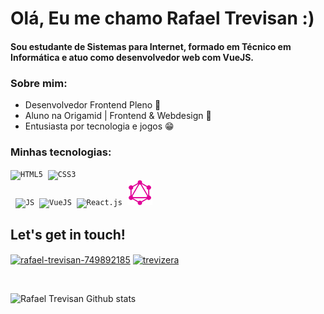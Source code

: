 # Olá, Eu me chamo Rafael Trevisan :)

<h4> Sou estudante de Sistemas para Internet, formado em Técnico em Informática e atuo como desenvolvedor web com VueJS. </h4>

### Sobre mim: 
* Desenvolvedor Frontend Pleno 🚀
* Aluno na Origamid | Frontend & Webdesign 📝
* Entusiasta por tecnologia e jogos 😁
 
### Minhas tecnologias:
<p align="left">
  
  <code><img src="https://bognarjunior.files.wordpress.com/2014/12/1417589451_html-256.png?w=256" alt="HTML5" width="40" height="40"/></code>&nbsp; 
  <code><img src="https://blog.vilourenco.com.br/wp-content/uploads/2014/10/500x429xcss3-markup.jpg.pagespeed.ic_.x1NtL4YC8_.jpg" alt="CSS3" width="40" height="40"/>     </code>&nbsp;
  <code><img src="https://user-images.githubusercontent.com/51785898/91357834-3eb8df00-e7c8-11ea-9936-0ce666ac2a11.png" alt="JS" width="40" height="40"/></code>&nbsp;
  <code><img src="https://upload.wikimedia.org/wikipedia/commons/thumb/9/95/Vue.js_Logo_2.svg/1200px-Vue.js_Logo_2.svg.png" alt="VueJS" width="40" height="40" /></code>&nbsp;
  <code><img src="https://user-images.githubusercontent.com/51785898/91357843-411b3900-e7c8-11ea-8161-3e8191a6cde2.png" alt="React.js" width="60" height="40" /></code>&nbsp;
  <code><img height="40" src="https://raw.githubusercontent.com/github/explore/5c058a388828bb5fde0bcafd4bc867b5bb3f26f3/topics/graphql/graphql.png"></code>

</p>

## Let's get in touch!
<p align="left">
<a href="https://linkedin.com/in/rafaelst2000" target="blank"><img align="center" src="https://cdn.jsdelivr.net/npm/simple-icons@3.0.1/icons/linkedin.svg" alt="rafael-trevisan-749892185" height="50" width="50" /></a>
<a href="https://instagram.com/trevizera" target="blank"><img align="center" src="https://cdn.jsdelivr.net/npm/simple-icons@3.0.1/icons/instagram.svg" alt="trevizera" height="50" width="50" /></a>
</p>
<br>

![Rafael Trevisan Github stats](https://github-readme-stats.vercel.app/api?username=rafaelst2000&show_icons=true&theme=dracula)

